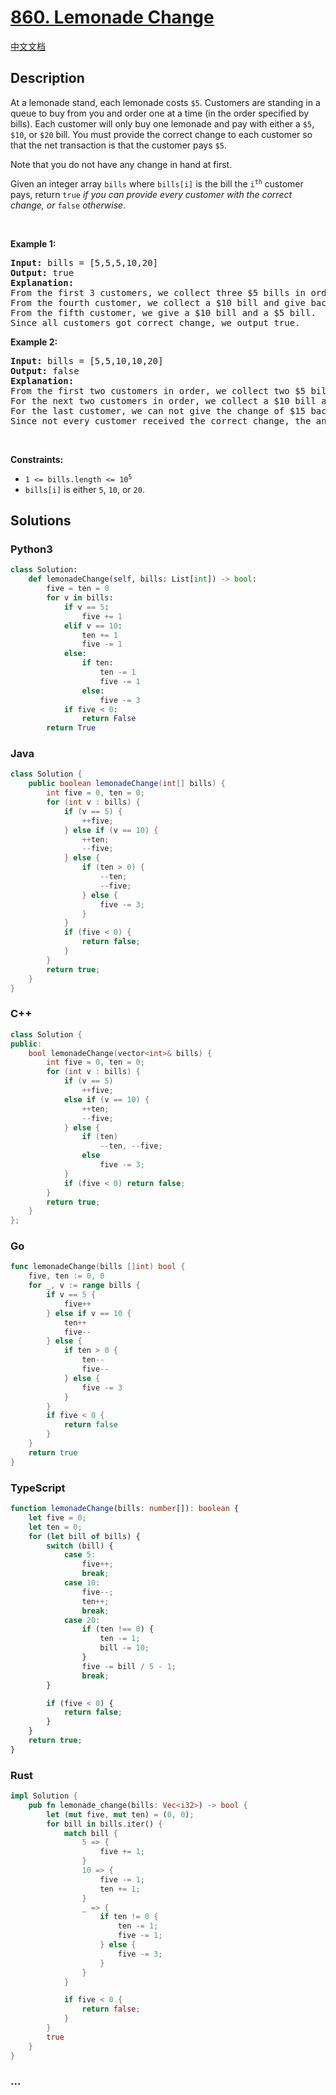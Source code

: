# [860. Lemonade Change](https://leetcode.com/problems/lemonade-change)

[中文文档](/solution/0800-0899/0860.Lemonade%20Change/README.md)

## Description

<p>At a lemonade stand, each lemonade costs <code>$5</code>. Customers are standing in a queue to buy from you and order one at a time (in the order specified by bills). Each customer will only buy one lemonade and pay with either a <code>$5</code>, <code>$10</code>, or <code>$20</code> bill. You must provide the correct change to each customer so that the net transaction is that the customer pays <code>$5</code>.</p>

<p>Note that you do not have any change in hand at first.</p>

<p>Given an integer array <code>bills</code> where <code>bills[i]</code> is the bill the <code>i<sup>th</sup></code> customer pays, return <code>true</code> <em>if you can provide every customer with the correct change, or</em> <code>false</code> <em>otherwise</em>.</p>

<p>&nbsp;</p>
<p><strong>Example 1:</strong></p>

<pre>
<strong>Input:</strong> bills = [5,5,5,10,20]
<strong>Output:</strong> true
<strong>Explanation:</strong> 
From the first 3 customers, we collect three $5 bills in order.
From the fourth customer, we collect a $10 bill and give back a $5.
From the fifth customer, we give a $10 bill and a $5 bill.
Since all customers got correct change, we output true.
</pre>

<p><strong>Example 2:</strong></p>

<pre>
<strong>Input:</strong> bills = [5,5,10,10,20]
<strong>Output:</strong> false
<strong>Explanation:</strong> 
From the first two customers in order, we collect two $5 bills.
For the next two customers in order, we collect a $10 bill and give back a $5 bill.
For the last customer, we can not give the change of $15 back because we only have two $10 bills.
Since not every customer received the correct change, the answer is false.
</pre>

<p>&nbsp;</p>
<p><strong>Constraints:</strong></p>

<ul>
	<li><code>1 &lt;= bills.length &lt;= 10<sup>5</sup></code></li>
	<li><code>bills[i]</code> is either <code>5</code>, <code>10</code>, or <code>20</code>.</li>
</ul>

## Solutions

<!-- tabs:start -->

### **Python3**

```python
class Solution:
    def lemonadeChange(self, bills: List[int]) -> bool:
        five = ten = 0
        for v in bills:
            if v == 5:
                five += 1
            elif v == 10:
                ten += 1
                five -= 1
            else:
                if ten:
                    ten -= 1
                    five -= 1
                else:
                    five -= 3
            if five < 0:
                return False
        return True
```

### **Java**

```java
class Solution {
    public boolean lemonadeChange(int[] bills) {
        int five = 0, ten = 0;
        for (int v : bills) {
            if (v == 5) {
                ++five;
            } else if (v == 10) {
                ++ten;
                --five;
            } else {
                if (ten > 0) {
                    --ten;
                    --five;
                } else {
                    five -= 3;
                }
            }
            if (five < 0) {
                return false;
            }
        }
        return true;
    }
}
```

### **C++**

```cpp
class Solution {
public:
    bool lemonadeChange(vector<int>& bills) {
        int five = 0, ten = 0;
        for (int v : bills) {
            if (v == 5)
                ++five;
            else if (v == 10) {
                ++ten;
                --five;
            } else {
                if (ten)
                    --ten, --five;
                else
                    five -= 3;
            }
            if (five < 0) return false;
        }
        return true;
    }
};
```

### **Go**

```go
func lemonadeChange(bills []int) bool {
	five, ten := 0, 0
	for _, v := range bills {
		if v == 5 {
			five++
		} else if v == 10 {
			ten++
			five--
		} else {
			if ten > 0 {
				ten--
				five--
			} else {
				five -= 3
			}
		}
		if five < 0 {
			return false
		}
	}
	return true
}
```

### **TypeScript**

```ts
function lemonadeChange(bills: number[]): boolean {
    let five = 0;
    let ten = 0;
    for (let bill of bills) {
        switch (bill) {
            case 5:
                five++;
                break;
            case 10:
                five--;
                ten++;
                break;
            case 20:
                if (ten !== 0) {
                    ten -= 1;
                    bill -= 10;
                }
                five -= bill / 5 - 1;
                break;
        }

        if (five < 0) {
            return false;
        }
    }
    return true;
}
```

### **Rust**

```rust
impl Solution {
    pub fn lemonade_change(bills: Vec<i32>) -> bool {
        let (mut five, mut ten) = (0, 0);
        for bill in bills.iter() {
            match bill {
                5 => {
                    five += 1;
                }
                10 => {
                    five -= 1;
                    ten += 1;
                }
                _ => {
                    if ten != 0 {
                        ten -= 1;
                        five -= 1;
                    } else {
                        five -= 3;
                    }
                }
            }

            if five < 0 {
                return false;
            }
        }
        true
    }
}
```

### **...**

```

```

<!-- tabs:end -->
